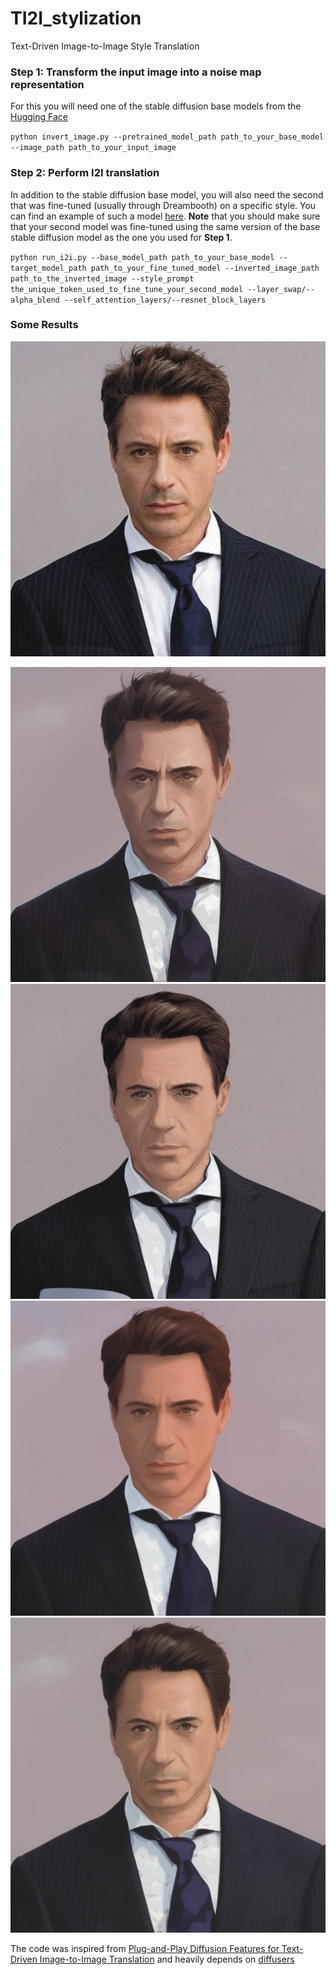 # TI2I_stylization
Text-Driven Image-to-Image Style Translation



### Step 1: Transform the input image into a noise map representation
For this you will need one of the stable diffusion base models from the [Hugging Face](https://huggingface.co) 

``python invert_image.py --pretrained_model_path path_to_your_base_model --image_path path_to_your_input_image``

### Step 2: Perform I2I translation
In addition to the stable diffusion base model, you will also need the second that was fine-tuned (usually through Dreambooth) on a specific style. You can find an example of such a model [here](https://huggingface.co/nitrosocke/Arcane-Diffusion).
**Note** that you should make sure that your second model was fine-tuned using the same version of the base stable diffusion model as the one you used for **Step 1**.

``python run_i2i.py --base_model_path path_to_your_base_model --target_model_path path_to_your_fine_tuned_model --inverted_image_path path_to_the_inverted_image --style_prompt the_unique_token_used_to_fine_tune_your_second_model --layer_swap/--alpha_blend --self_attention_layers/--resnet_block_layers``

### Some Results
<p align="center">
  <img src="results/input.jpg">
</p>

![output_1](results/output_1.png)
![output_2](results/output_2.png)
![output_3](results/output_3.png)
![output_4](results/output_4.png)

The code was inspired from [Plug-and-Play Diffusion Features for Text-Driven Image-to-Image Translation](https://github.com/MichalGeyer/plug-and-play) and heavily depends on [diffusers](https://github.com/huggingface/diffusers)
